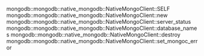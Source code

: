 mongodb::mongodb::native_mongodb::NativeMongoClient::SELF
mongodb::mongodb::native_mongodb::NativeMongoClient::new
mongodb::mongodb::native_mongodb::NativeMongoClient::server_status
mongodb::mongodb::native_mongodb::NativeMongoClient::database_names
mongodb::mongodb::native_mongodb::NativeMongoClient::destroy
mongodb::mongodb::native_mongodb::NativeMongoClient::set_mongoc_error
